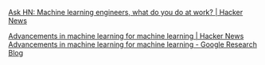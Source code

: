 
[Ask HN: Machine learning engineers, what do you do at work? | Hacker News](https://news.ycombinator.com/item?id=40610794)

[Advancements in machine learning for machine learning | Hacker News](https://news.ycombinator.com/item?id=38661296)
[Advancements in machine learning for machine learning - Google Research Blog](https://blog.research.google/2023/12/advancements-in-machine-learning-for.html)
